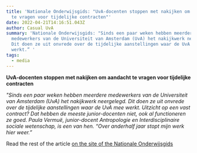 ```yaml
---
title: 'Nationale Onderwijsgids: "UvA-docenten stoppen met nakijken om aandacht
  te vragen voor tijdelijke contracten"'
date: 2022-04-21T14:16:51.043Z
author: Casual UvA
summary: 'Nationale Onderwijsgids: "Sinds een paar weken hebben meerdere
  medewerkers van de Universiteit van Amsterdam (UvA) het nakijkwerk neergelegd.
  Dit doen ze uit onvrede over de tijdelijke aanstellingen waar de UvA mee
  werkt.” '
tags:
  - media
---
```

**UvA-docenten stoppen met nakijken om aandacht te vragen voor tijdelijke contracten**

*"Sinds een paar weken hebben meerdere medewerkers van de Universiteit van Amsterdam (UvA) het nakijkwerk neergelegd. Dit doen ze uit onvrede over de tijdelijke aanstellingen waar de UvA mee werkt. Uitzicht op een vast contract? Dat hebben de meeste junior-docenten niet, ook al functioneren ze goed. Paula Vermuë, junior-docent Antropologie en Interdisciplinaire sociale wetenschap, is een van hen. “Over anderhalf jaar stopt mijn werk hier weer.”*  

Read the rest of the article [on the site of the Nationale Onderwijsgids](https://www.nationaleonderwijsgids.nl/interviews/nieuws/61364-uva-docenten-stoppen-met-nakijken-om-aandacht-te-vragen-voor-tijdelijke-contracten.html)